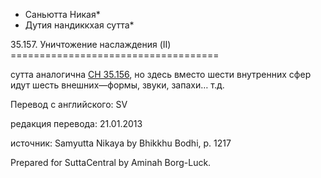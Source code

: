 * Саньютта Никая*
* Дутия нандиккхая сутта*

35\.157\. Уничтожение наслаждения \(II\)
\=\=\=\=\=\=\=\=\=\=\=\=\=\=\=\=\=\=\=\=\=\=\=\=\=\=\=\=\=\=\=\=\=\=\=\=

сутта аналогична [СН 35\.156](/sn35\.156/ru/sv), но здесь вместо шести внутренних сфер идут шесть внешних—формы, звуки, запахи… т\.д\.

Перевод с английского: SV

редакция перевода: 21\.01\.2013

источник: Samyutta Nikaya by Bhikkhu Bodhi, p\. 1217

Prepared for SuttaCentral by Aminah Borg\-Luck\.